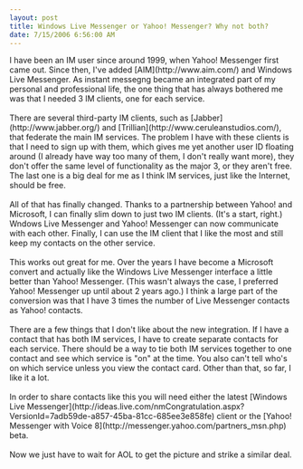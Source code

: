 ```yaml
---
layout: post
title: Windows Live Messenger or Yahoo! Messenger? Why not both?
date: 7/15/2006 6:56:00 AM
---
```


<div>I have been an IM user since around 1999, when Yahoo! Messenger first came out. Since then, I've added [AIM](http://www.aim.com/) and Windows Live Messenger. As instant messegng became an integrated part of my personal and professional life, the one thing that has always bothered me was that I needed 3 IM clients, one for each service. <br><br>There are several third-party IM clients, such as [Jabber](http://www.jabber.org/) and [Trillian](http://www.ceruleanstudios.com/), that federate the main IM services. The problem I have with these clients is that I need to sign up with them, which gives me yet another user ID floating around (I already have way too many of them, I don't really want more), they don't offer the same level of functionality as the major 3, or they aren't free. The last one is a big deal for me as I think IM services, just like the Internet, should be free. <br><br>All of that has finally changed. Thanks to a partnership between Yahoo! and Microsoft, I can finally slim down to just two IM clients. (It's a start, right.) Wndows Live Messenger and Yahoo! Messenger can now communicate with each other. Finally, I can use the IM client that I like the most and still keep my contacts on the other service. <br><br>This works out great for me. Over the years I have become a Microsoft convert and actually like the Windows Live Messenger interface a little better than Yahoo! Messenger. (This wasn't always the case, I preferred Yahoo! Messenger up until about 2 years ago.) I think a large part of the conversion was that I have 3 times the number of Live Messenger contacts as Yahoo! contacts. <br><br>There are a few things that I don't like about the new integration. If I have a contact that has both IM services, I have to create separate contacts for each service. There should be a way to tie both IM services together to one contact and see which service is "on" at the time. You also can't tell who's on which service unless you view the contact card. Other than that, so far, I like it a lot. <br><br>In order to share contacts like this you will need either the latest [Windows Live Messenger](http://ideas.live.com/nmCongratulation.aspx?VersionId=7adb59de-a857-45ba-81cc-685ee3e858fe) client or the [Yahoo! Messenger with Voice 8](http://messenger.yahoo.com/partners_msn.php) beta.</div>
<div> </div>
<div>Now we just have to wait for AOL to get the picture and strike a similar deal.</div>
